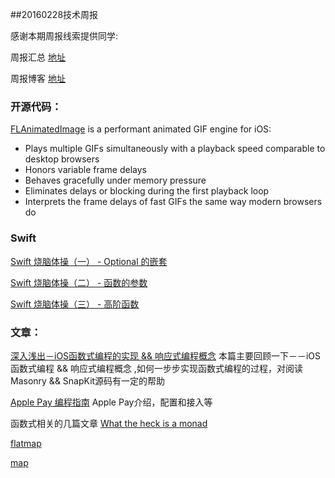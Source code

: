
##20160228技术周报

感谢本期周报线索提供同学:

周报汇总 [地址](https://github.com/BaiduHiDeviOS/iOS-Tech-Weekly)

周报博客 [地址](http://baiduhidevios.github.io/)


### 开源代码：

[FLAnimatedImage](https://github.com/Flipboard/FLAnimatedImage) is a performant animated GIF engine for iOS:

* Plays multiple GIFs simultaneously with a playback speed comparable to desktop browsers
* Honors variable frame delays
* Behaves gracefully under memory pressure
* Eliminates delays or blocking during the first playback loop
* Interprets the frame delays of fast GIFs the same way modern browsers do

### Swift
[Swift 烧脑体操（一） - Optional 的嵌套](http://www.infoq.com/cn/articles/swift-brain-gym-optional)

[Swift 烧脑体操（二） - 函数的参数](http://blog.devtang.com/2016/02/27/swift-gym-2-function-argument/)

[Swift 烧脑体操（三） - 高阶函数](http://blog.devtang.com/2016/02/27/swift-gym-3-higher-order-function/)

### 文章：
[深入浅出－iOS函数式编程的实现 && 响应式编程概念](http://www.jianshu.com/p/7017a220f34c) 本篇主要回顾一下－－iOS函数式编程 && 响应式编程概念 ,如何一步步实现函数式编程的过程，对阅读Masonry  &&  SnapKit源码有一定的帮助

[Apple Pay 编程指南](http://wiki.jikexueyuan.com/project/apple-pay/) Apple Pay介绍，配置和接入等

函数式相关的几篇文章
[What the heck is a monad](http://khanlou.com/2015/09/what-the-heck-is-a-monad/)

[flatmap](http://robnapier.net/flatmap)

[map](http://robnapier.net/maps)
